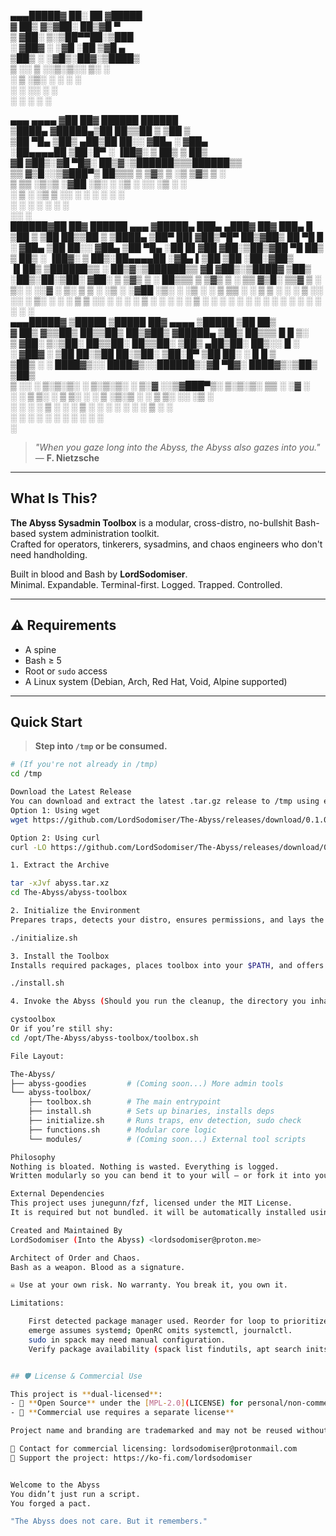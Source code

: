 ▄▄▄█████▓ ██░ ██ ▓█████                                               
▓  ██▒ ▓▒▓██░ ██▒▓█   ▀                                               
▒ ▓██░ ▒░▒██▀▀██░▒███                                                 
░ ▓██▓ ░ ░▓█ ░██ ▒▓█  ▄                                               
  ▒██▒ ░ ░▓█▒░██▓░▒████▒                                              
  ▒ ░░    ▒ ░░▒░▒░░ ▒░ ░                                              
    ░     ▒ ░▒░ ░ ░ ░  ░                                              
  ░       ░  ░░ ░   ░                                                 
          ░  ░  ░   ░  ░                                              
                                                                      
 ▄▄▄       ▄▄▄▄ ▓██   ██▓  ██████   ██████                            
▒████▄    ▓█████▄▒██  ██▒▒██    ▒ ▒██    ▒                            
▒██  ▀█▄  ▒██▒ ▄██▒██ ██░░ ▓██▄   ░ ▓██▄                              
░██▄▄▄▄██ ▒██░█▀  ░ ▐██▓░  ▒   ██▒  ▒   ██▒                           
 ▓█   ▓██▒░▓█  ▀█▓░ ██▒▓░▒██████▒▒▒██████▒▒                           
 ▒▒   ▓▒█░░▒▓███▀▒ ██▒▒▒ ▒ ▒▓▒ ▒ ░▒ ▒▓▒ ▒ ░                           
  ▒   ▒▒ ░▒░▒   ░▓██ ░▒░ ░ ░▒  ░ ░░ ░▒  ░ ░                           
  ░   ▒    ░    ░▒ ▒ ░░  ░  ░  ░  ░  ░  ░                             
      ░  ░ ░     ░ ░           ░        ░                             
                ░░ ░                                                  
  ██████▓██   ██▓  ██████  ▄▄▄      ▓█████▄  ███▄ ▄███▓ ██▓ ███▄    █ 
▒██    ▒ ▒██  ██▒▒██    ▒ ▒████▄    ▒██▀ ██▌▓██▒▀█▀ ██▒▓██▒ ██ ▀█   █ 
░ ▓██▄    ▒██ ██░░ ▓██▄   ▒██  ▀█▄  ░██   █▌▓██    ▓██░▒██▒▓██  ▀█ ██▒
  ▒   ██▒ ░ ▐██▓░  ▒   ██▒░██▄▄▄▄██ ░▓█▄   ▌▒██    ▒██ ░██░▓██▒  ▐▌██▒
▒██████▒▒ ░ ██▒▓░▒██████▒▒ ▓█   ▓██▒░▒████▓ ▒██▒   ░██▒░██░▒██░   ▓██░
▒ ▒▓▒ ▒ ░  ██▒▒▒ ▒ ▒▓▒ ▒ ░ ▒▒   ▓▒█░ ▒▒▓  ▒ ░ ▒░   ░  ░░▓  ░ ▒░   ▒ ▒ 
░ ░▒  ░ ░▓██ ░▒░ ░ ░▒  ░ ░  ▒   ▒▒ ░ ░ ▒  ▒ ░  ░      ░ ▒ ░░ ░░   ░ ▒░
░  ░  ░  ▒ ▒ ░░  ░  ░  ░    ░   ▒    ░ ░  ░ ░      ░    ▒ ░   ░   ░ ░ 
      ░  ░ ░           ░        ░  ░   ░           ░    ░           ░ 
         ░ ░                         ░                                
▄▄▄█████▓ ▒█████   ▒█████   ██▓     ▄▄▄▄    ▒█████  ▒██   ██▒         
▓  ██▒ ▓▒▒██▒  ██▒▒██▒  ██▒▓██▒    ▓█████▄ ▒██▒  ██▒▒▒ █ █ ▒░         
▒ ▓██░ ▒░▒██░  ██▒▒██░  ██▒▒██░    ▒██▒ ▄██▒██░  ██▒░░  █   ░         
░ ▓██▓ ░ ▒██   ██░▒██   ██░▒██░    ▒██░█▀  ▒██   ██░ ░ █ █ ▒          
  ▒██▒ ░ ░ ████▓▒░░ ████▓▒░░██████▒░▓█  ▀█▓░ ████▓▒░▒██▒ ▒██▒         
  ▒ ░░   ░ ▒░▒░▒░ ░ ▒░▒░▒░ ░ ▒░▓  ░░▒▓███▀▒░ ▒░▒░▒░ ▒▒ ░ ░▓ ░         
    ░      ░ ▒ ▒░   ░ ▒ ▒░ ░ ░ ▒  ░▒░▒   ░   ░ ▒ ▒░ ░░   ░▒ ░         
  ░      ░ ░ ░ ▒  ░ ░ ░ ▒    ░ ░    ░    ░ ░ ░ ░ ▒   ░    ░           
             ░ ░      ░ ░      ░  ░ ░          ░ ░   ░    ░           
                                         ░                            

> _"When you gaze long into the Abyss, the Abyss also gazes into you."_  
> — **F. Nietzsche**

---

## What Is This?

**The Abyss Sysadmin Toolbox** is a modular, cross-distro, no-bullshit Bash-based system administration toolkit.  
Crafted for operators, tinkerers, sysadmins, and chaos engineers who don't need handholding.

Built in blood and Bash by **LordSodomiser**.  
Minimal. Expandable. Terminal-first. Logged. Trapped. Controlled.

---

## ⚠️ Requirements

- A spine  
- Bash ≥ 5  
- Root or `sudo` access  
- A Linux system (Debian, Arch, Red Hat, Void, Alpine supported)

---

## Quick Start

> **Step into `/tmp` or be consumed.**
```bash
# (If you're not already in /tmp)
cd /tmp

Download the Latest Release
You can download and extract the latest .tar.gz release to /tmp using either wget or curl:
Option 1: Using wget
wget https://github.com/LordSodomiser/The-Abyss/releases/download/0.1.0/abyss_toolbox-0.1.0.tar.xz

Option 2: Using curl
curl -LO https://github.com/LordSodomiser/The-Abyss/releases/download/0.1.0/abyss_toolbox-0.1.0.tar.xz

1. Extract the Archive

tar -xJvf abyss.tar.xz
cd The-Abyss/abyss-toolbox

2. Initialize the Environment
Prepares traps, detects your distro, ensures permissions, and lays the foundation.

./initialize.sh

3. Install the Toolbox
Installs required packages, places toolbox into your $PATH, and offers to clean up.

./install.sh

4. Invoke the Abyss (Should you run the cleanup, the directory you inhabit (/tmp) will vanish. You’ll need to ‘cd’ to emerge from the void.)

cystoolbox
Or if you’re still shy:
cd /opt/The-Abyss/abyss-toolbox/toolbox.sh

File Layout:

The-Abyss/
├── abyss-goodies         # (Coming soon...) More admin tools
└── abyss-toolbox/
    ├── toolbox.sh        # The main entrypoint
    ├── install.sh        # Sets up binaries, installs deps
    ├── initialize.sh     # Runs traps, env detection, sudo check
    ├── functions.sh      # Modular core logic
    └── modules/          # (Coming soon...) External tool scripts

Philosophy
Nothing is bloated. Nothing is wasted. Everything is logged.
Written modularly so you can bend it to your will — or fork it into your own flavor of hell.

External Dependencies
This project uses junegunn/fzf, licensed under the MIT License.
It is required but not bundled. it will be automatically installed using your distro’s package manager.

Created and Maintained By
LordSodomiser (Into the Abyss) <lordsodomiser@proton.me>

Architect of Order and Chaos.
Bash as a weapon. Blood as a signature.

☠️ Use at your own risk. No warranty. You break it, you own it.

Limitations:

    First detected package manager used. Reorder for loop to prioritize.
    emerge assumes systemd; OpenRC omits systemctl, journalctl.
    sudo in spack may need manual configuration.
    Verify package availability (spack list findutils, apt search initscripts).


## 🛡️ License & Commercial Use

This project is **dual-licensed**:
- 📖 **Open Source** under the [MPL-2.0](LICENSE) for personal/non-commercial use
- 💼 **Commercial use requires a separate license**

Project name and branding are trademarked and may not be reused without permission.

📧 Contact for commercial licensing: lordsodomiser@protonmail.com  
💸 Support the project: https://ko-fi.com/lordsodomiser


Welcome to the Abyss
You didn’t just run a script.
You forged a pact.

"The Abyss does not care. But it remembers."
